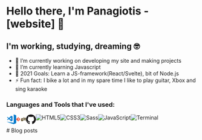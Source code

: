 # Hello there, I'm Panagiotis - [website] 👋

## I'm working, studying, dreaming 🤓

<!--
**PanuGr/PanuGr** is a ✨ _special_ ✨ repository because its `README.md` (this file) appears on your GitHub profile.-->

- 🔭 I’m currently working on developing my site and making projects 
- 🌱 I’m currently learning Javascript
- 🥅 2021 Goals: Learn a JS-framework(React/Svelte), bit of Node.js
- ⚡ Fun fact: I bike a lot and in my spare time I like to play guitar, Xbox and sing karaoke

### Languages and Tools that I've used:

<img align='left' alt="Visual Studio Code" width="26px" src="https://raw.githubusercontent.com/github/explore/80688e429a7d4ef2fca1e82350fe8e3517d3494d/topics/visual-studio-code/visual-studio-code.png" />
<img align='left' alt="Git" width="26px" src="https://raw.githubusercontent.com/github/explore/80688e429a7d4ef2fca1e82350fe8e3517d3494d/topics/git/git.png" />
<img align='left' alt="GitHub" width="26px" src="https://raw.githubusercontent.com/github/explore/78df643247d429f6cc873026c0622819ad797942/topics/github/github.png" />
<img align='left' alt="HTML5"  src="https://img.shields.io/badge/HTML-5-orange"/>
<img align='left' alt="CSS3"  src="https://img.shields.io/badge/CSS-3-blue" />
<img align='left' alt="Sass"  src="https://img.shields.io/badge/Sass-Scss-pink" />
<img align='left' alt="JavaScript" src="https://img.shields.io/badge/Javascript-ES9-yellow" />
<img align='left' alt="Terminal" src="https://img.shields.io/badge/Terminal-Bash-black" />

<br />
<br />
# Blog posts
<!-- BLOG-POST-LIST:START -->
<!-- BLOG-POST-LIST:END -->

